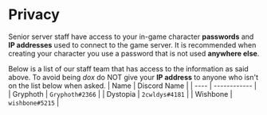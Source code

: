 # Privacy
Senior server staff have access to your in-game character **passwords** and **IP addresses** used to connect to the game server. It is recommended when creating your character you use a password that is not used **anywhere else**.

Below is a list of our staff team that has access to the information as said above. To avoid being _dox_ do NOT give your **IP address** to anyone who isn't on the list below when asked.
| Name | Discord Name |
| ---- | ------------ |
| Gryphoth | `Gryphoth#2366` |
| Dystopia | `2cwldys#4181` |
| Wishbone | `wishbone#5215` |
